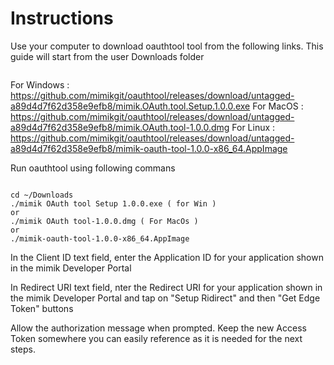 # Instructions
Use your computer to download oauthtool tool from the following links. This guide will start from the user Downloads folder

```cd ~/Downloads/

```
For Windows : https://github.com/mimikgit/oauthtool/releases/download/untagged-a89d4d7f62d358e9efb8/mimik.OAuth.tool.Setup.1.0.0.exe
For MacOS : https://github.com/mimikgit/oauthtool/releases/download/untagged-a89d4d7f62d358e9efb8/mimik.OAuth.tool-1.0.0.dmg
For Linux : https://github.com/mimikgit/oauthtool/releases/download/untagged-a89d4d7f62d358e9efb8/mimik-oauth-tool-1.0.0-x86_64.AppImage

Run oauthtool using following commans

```

cd ~/Downloads
./mimik OAuth tool Setup 1.0.0.exe ( for Win )
or
./mimik OAuth tool-1.0.0.dmg ( For MacOs )
or 
./mimik-oauth-tool-1.0.0-x86_64.AppImage
```
In the Client ID text field, enter the Application ID for your application shown in the mimik Developer Portal 

In Redirect URI text field,  nter the Redirect URI for your application shown in the mimik Developer Portal and tap on "Setup Ridirect" and then "Get Edge Token" buttons

Allow the authorization message when prompted. Keep the new Access Token somewhere you can easily reference as it is needed for the next steps.


